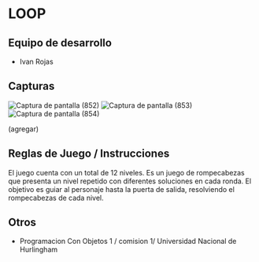# LOOP 

## Equipo de desarrollo

- Ivan Rojas


## Capturas
![Captura de pantalla (852)](https://github.com/obj1-unahur-2024s1/TPGameIntegrador-sobrantes/assets/165236180/8db2a48e-458b-462c-a337-0b5f695cfa62)
![Captura de pantalla (853)](https://github.com/obj1-unahur-2024s1/TPGameIntegrador-sobrantes/assets/165236180/94f99b7e-95fa-4d9a-91f7-0e23b3f4dce1)
![Captura de pantalla (854)](https://github.com/obj1-unahur-2024s1/TPGameIntegrador-sobrantes/assets/165236180/1e0785da-5743-4762-994a-a15600f6c548)


(agregar)

## Reglas de Juego / Instrucciones

El juego cuenta con un total de 12 niveles. Es un juego de rompecabezas que presenta un nivel repetido con diferentes soluciones en cada ronda. El objetivo es guiar al personaje hasta la puerta de salida, resolviendo el rompecabezas de cada nivel.


## Otros

- Programacion Con Objetos 1 / comision 1/ Universidad Nacional de Hurlingham
